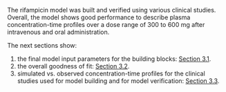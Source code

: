 The rifampicin model was built and verified using various clinical studies. Overall, the model shows good performance to describe plasma concentration-time profiles over a dose range of 300 to 600 mg after intravenous and oral administration. 

The next sections show:

1. the final model input parameters for the building blocks: [Section 3.1](#31-final-input-parameters).
2. the overall goodness of fit: [Section 3.2](#32-diagnostics-plots).
3. simulated vs. observed concentration-time profiles for the clinical studies used for model building and for model verification: [Section 3.3](#33-concentration-time-profiles).